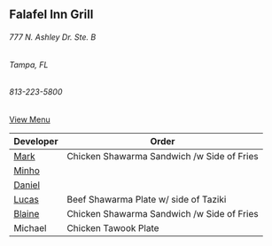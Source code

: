 ## Falafel Inn Grill
###### 777 N. Ashley Dr. Ste. B
###### Tampa, FL
###### 813-223-5800


[View Menu](https://www.falafelinngrill.com/our-menu/)


Developer     | Order
--------------|---------------------
[Mark](http://github.com/mark-smithtb)              | Chicken Shawarma Sandwich /w Side of Fries
[Minho](https://github.com/minhochoi)               | 
[Daniel](https://github.come/dtartaglia)            | 
[Lucas](https://github.com/lucasclaude)             | Beef Shawarma Plate w/ side of Taziki
[Blaine](https://github.com/)                       | Chicken Shawarma Sandwich /w Side of Fries
Michael                                             | Chicken Tawook Plate
